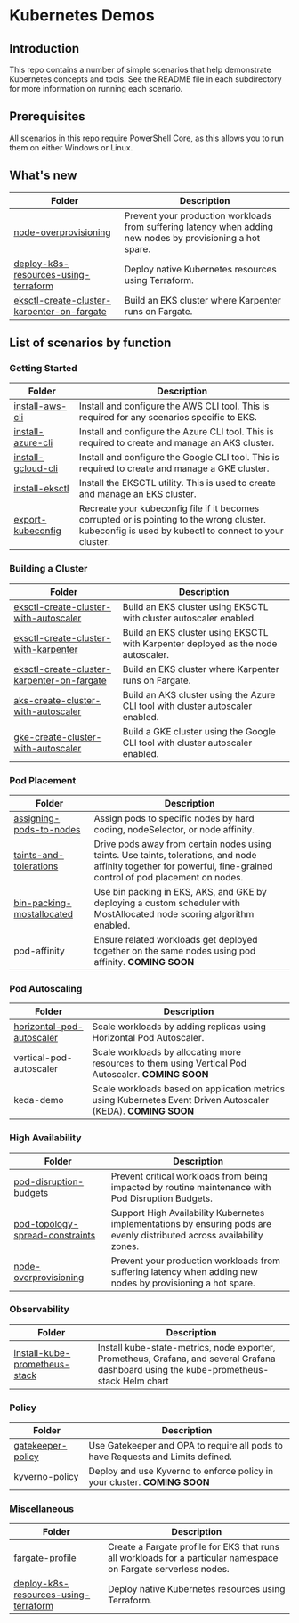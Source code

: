 # Kubernetes Demos

## Introduction
This repo contains a number of simple scenarios that help demonstrate Kubernetes concepts and tools.  See the README file in each subdirectory for more information on running each scenario.

## Prerequisites
All scenarios in this repo require PowerShell Core, as this allows you to run them on either Windows or Linux.

## What's new
| Folder | Description
|---|---|
| [node-overprovisioning](https://github.com/david-chase/k8s-demos/tree/master/node-overprovisioning) | Prevent your production workloads from suffering latency when adding new nodes by provisioning a hot spare. |
| [deploy-k8s-resources-using-terraform](https://github.com/david-chase/k8s-demos/tree/master/deploy-k8s-resources-using-terraform) | Deploy native Kubernetes resources using Terraform. |
| [eksctl-create-cluster-karpenter-on-fargate](https://github.com/david-chase/k8s-demos/tree/master/eksctl-create-cluster-karpenter-on-fargate) | Build an EKS cluster where Karpenter runs on Fargate. |

## List of scenarios by function

### Getting Started

| Folder | Description
|---|---|
| [install-aws-cli](https://github.com/david-chase/k8s-demos/tree/master/install-aws-cli) | Install and configure the AWS CLI tool.  This is required for any scenarios specific to EKS. |
| [install-azure-cli](https://github.com/david-chase/k8s-demos/tree/master/install-azure-cli) | Install and configure the Azure CLI tool.  This is required to create and manage an AKS cluster. |
| [install-gcloud-cli](https://github.com/david-chase/k8s-demos/tree/master/install-gcloud-cli) | Install and configure the Google CLI tool.  This is required to create and manage a GKE cluster. |
| [install-eksctl](https://github.com/david-chase/k8s-demos/tree/master/install-eksctl) | Install the EKSCTL utility.  This is used to create and manage an EKS cluster. |
| [export-kubeconfig](https://github.com/david-chase/k8s-demos/tree/master/export-kubeconfig) | Recreate your kubeconfig file if it becomes corrupted or is pointing to the wrong cluster.  kubeconfig is used by kubectl to connect to your cluster. |

### Building a Cluster

| Folder | Description
|---|---|
| [eksctl-create-cluster-with-autoscaler](https://github.com/david-chase/k8s-demos/tree/master/eksctl-create-cluster-with-autoscaler) | Build an EKS cluster using EKSCTL with cluster autoscaler enabled. |
| [eksctl-create-cluster-with-karpenter](https://github.com/david-chase/k8s-demos/tree/master/eksctl-create-cluster-with-karpenter) | Build an EKS cluster using EKSCTL with Karpenter deployed as the node autoscaler. |
| [eksctl-create-cluster-karpenter-on-fargate](https://github.com/david-chase/k8s-demos/tree/master/eksctl-create-cluster-karpenter-on-fargate) | Build an EKS cluster where Karpenter runs on Fargate. |
| [aks-create-cluster-with-autoscaler](https://github.com/david-chase/k8s-demos/tree/master/aks-create-cluster-with-autoscaler) | Build an AKS cluster using the Azure CLI tool with cluster autoscaler enabled. |
| [gke-create-cluster-with-autoscaler](https://github.com/david-chase/k8s-demos/tree/master/gke-create-cluster-with-autoscaler) | Build a GKE cluster using the Google CLI tool with cluster autoscaler enabled. |

### Pod Placement

| Folder | Description
|---|---|
| [assigning-pods-to-nodes](https://github.com/david-chase/k8s-demos/tree/master/assigning-pods-to-nodes) | Assign pods to specific nodes by hard coding, nodeSelector, or node affinity. |
| [taints-and-tolerations](https://github.com/david-chase/k8s-demos/tree/master/taints-and-tolerations) | Drive pods away from certain nodes using taints.  Use taints, tolerations, and node affinity together for powerful, fine-grained control of pod placement on nodes. |
| [bin-packing-mostallocated](https://github.com/david-chase/k8s-demos/tree/master/bin-packing-mostallocated) | Use bin packing in EKS, AKS, and GKE by deploying a custom scheduler with MostAllocated node scoring algorithm enabled. |
| pod-affinity | Ensure related workloads get deployed together on the same nodes using pod affinity.  **COMING SOON** |

### Pod Autoscaling

| Folder | Description
|---|---|
| [horizontal-pod-autoscaler](https://github.com/david-chase/k8s-demos/tree/master/horizontal-pod-autoscaler) | Scale workloads by adding replicas using Horizontal Pod Autoscaler. |
| vertical-pod-autoscaler | Scale workloads by allocating more resources to them using Vertical Pod Autoscaler.  **COMING SOON** |
| keda-demo | Scale workloads based on application metrics using Kubernetes Event Driven Autoscaler (KEDA). **COMING SOON** |

### High Availability

| Folder | Description
|---|---|
| [pod-disruption-budgets](https://github.com/david-chase/k8s-demos/tree/master/pod-disruption-budgets) | Prevent critical workloads from being impacted by routine maintenance with Pod Disruption Budgets. |
| [pod-topology-spread-constraints](https://github.com/david-chase/k8s-demos/tree/master/pod-topology-spread-constraints) | Support High Availability Kubernetes implementations by ensuring pods are evenly distributed across availability zones. |
| [node-overprovisioning](https://github.com/david-chase/k8s-demos/tree/master/node-overprovisioning) | Prevent your production workloads from suffering latency when adding new nodes by provisioning a hot spare. |

### Observability

| Folder | Description
|---|---|
| [install-kube-prometheus-stack](https://github.com/david-chase/k8s-demos/tree/master/install-kube-prometheus-stack) | Install kube-state-metrics, node exporter, Prometheus, Grafana, and several Grafana dashboard using the kube-prometheus-stack Helm chart |

### Policy

| Folder | Description
|---|---|
| [gatekeeper-policy](https://github.com/david-chase/k8s-demos/tree/master/gatekeeper-policy) | Use Gatekeeper and OPA to require all pods to have Requests and Limits defined. |
| kyverno-policy | Deploy and use Kyverno to enforce policy in your cluster.  **COMING SOON** |

### Miscellaneous

| Folder | Description
|---|---|
| [fargate-profile](https://github.com/david-chase/k8s-demos/tree/master/fargate-profile) | Create a Fargate profile for EKS that runs all workloads for a particular namespace on Fargate serverless nodes. |
| [deploy-k8s-resources-using-terraform](https://github.com/david-chase/k8s-demos/tree/master/deploy-k8s-resources-using-terraform) | Deploy native Kubernetes resources using Terraform. |
